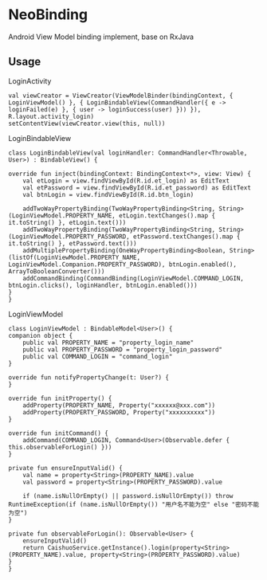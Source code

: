 # NeoBinding
Android View Model binding implement, base on RxJava

## Usage

LoginActivity

    val viewCreator = ViewCreator(ViewModelBinder(bindingContext, { LoginViewModel() }, { LoginBindableView(CommandHandler({ e -> loginFailed(e) }, { user -> loginSuccess(user) })) }), R.layout.activity_login)
    setContentView(viewCreator.view(this, null))

LoginBindableView

    class LoginBindableView(val loginHandler: CommandHandler<Throwable, User>) : BindableView() {

    override fun inject(bindingContext: BindingContext<*>, view: View) {
        val etLogin = view.findViewById(R.id.et_login) as EditText
        val etPassword = view.findViewById(R.id.et_password) as EditText
        val btnLogin = view.findViewById(R.id.btn_login)

        addTwoWayPropertyBinding(TwoWayPropertyBinding<String, String>(LoginViewModel.PROPERTY_NAME, etLogin.textChanges().map { it.toString() }, etLogin.text()))
        addTwoWayPropertyBinding(TwoWayPropertyBinding<String, String>(LoginViewModel.PROPERTY_PASSWORD, etPassword.textChanges().map { it.toString() }, etPassword.text()))
        addMultiplePropertyBinding(OneWayPropertyBinding<Boolean, String>(listOf(LoginViewModel.PROPERTY_NAME, LoginViewModel.Companion.PROPERTY_PASSWORD), btnLogin.enabled(), ArrayToBooleanConverter()))
        addCommandBinding(CommandBinding(LoginViewModel.COMMAND_LOGIN, btnLogin.clicks(), loginHandler, btnLogin.enabled()))
    }
    }
    
LoginViewModel

    class LoginViewModel : BindableModel<User>() {
    companion object {
        public val PROPERTY_NAME = "property_login_name"
        public val PROPERTY_PASSWORD = "property_login_password"
        public val COMMAND_LOGIN = "command_login"
    }

    override fun notifyPropertyChange(t: User?) {
    }

    override fun initProperty() {
        addProperty(PROPERTY_NAME, Property("xxxxxx@xxx.com"))
        addProperty(PROPERTY_PASSWORD, Property("xxxxxxxxxx"))
    }

    override fun initCommand() {
        addCommand(COMMAND_LOGIN, Command<User>(Observable.defer { this.observableForLogin() }))
    }

    private fun ensureInputValid() {
        val name = property<String>(PROPERTY_NAME).value
        val password = property<String>(PROPERTY_PASSWORD).value

        if (name.isNullOrEmpty() || password.isNullOrEmpty()) throw RuntimeException(if (name.isNullOrEmpty()) "用户名不能为空" else "密码不能为空")
    }

    private fun observableForLogin(): Observable<User> {
        ensureInputValid()
        return CaishuoService.getInstance().login(property<String>(PROPERTY_NAME).value, property<String>(PROPERTY_PASSWORD).value)
    }
    }
    
    
